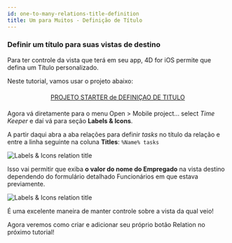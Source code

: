 ```yaml
---
id: one-to-many-relations-title-definition
title: Um para Muitos - Definição de Título
---
```


### Definir um título para suas vistas de destino

Para ter controle da vista que terá em seu app, 4D for iOS permite que defina um Título personalizado.

Neste tutorial, vamos usar o projeto abaixo:

<div markdown="1" style="text-align: center; margin-top: 20px; margin-bottom: 20px">
<a class="button"
href="https://github.com/4d-for-ios/tutorial-OneToManyTitleDefinition/archive/4b831959e7efe4777071af0b2904d458918cfbc2.zip">PROJETO STARTER de DEFINIÇAO DE TITULO</a>
</div>

Agora vá diretamente para o menu Open > Mobile project... select *Time Keeper* e daí vá para seção **Labels & Icons**.

A partir daqui abra a aba relações para definir *tasks* no título da relação e entre a linha seguinte na coluna **Titles**: `%Name% tasks`

![Labels & Icons relation title](assets/en/relations/labels-icons-title-definition.png)

Isso vai permitir que exiba **o valor do nome do Empregado** na vista destino dependendo do formulário detalhado Funcionários em que estava previamente.

![Labels & Icons relation title](assets/en/relations/relations-title-definition.png)

É uma excelente maneira de manter controle sobre a vista da qual veio!

Agora veremos como criar e adicionar seu próprio botão Relation no próximo tutorial!
